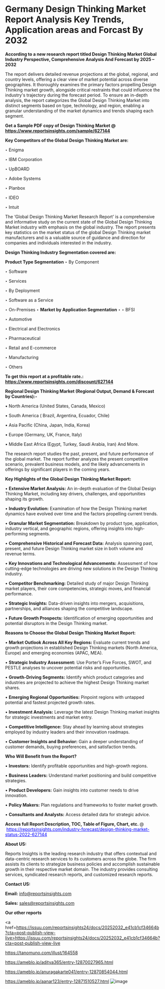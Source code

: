 # Germany Design Thinking Market Report Analysis Key Trends, Application areas and Forcast By 2032

<strong>According to a new research report titled Design Thinking Market Global Industry Perspective, Comprehensive Analysis And Forecast by 2025 – 2032</strong>

The report delivers detailed revenue projections at the global, regional, and country levels, offering a clear view of market potential across diverse geographies. It thoroughly examines the primary factors propelling Design Thinking market growth, alongside critical restraints that could influence the industry's trajectory during the forecast period. To ensure an in-depth analysis, the report categorizes the Global Design Thinking Market into distinct segments based on type, technology, and region, enabling a granular understanding of the market dynamics and trends shaping each segment.

<strong>Get a Sample PDF copy of Design Thinking Market </strong><strong>@<a href=https://www.reportsinsights.com/sample/627144 style=color:#0000ff;> https://www.reportsinsights.com/sample/627144</a></strong></font>

<strong>Key Competitors of the Global Design Thinking Market are:</strong>

‣ Enigma

‣ IBM Corporation

‣ UpBOARD

‣ Adobe Systems

‣ Planbox

‣ IDEO

‣ Intuit

The ‘Global Design Thinking Market Research Report’ is a comprehensive and informative study on the current state of the Global Design Thinking Market industry with emphasis on the global industry. The report presents key statistics on the market status of the global Design Thinking market manufacturers and is a valuable source of guidance and direction for companies and individuals interested in the industry.

<strong>Design Thinking Industry Segmentation covered are:</strong>

<strong>Product Type Segmentation</strong>
‣
By Component

‣ Software

‣ Services

‣ By Deployment

‣ Software as a Service

‣ On-Premises
‣ 
<strong>Market by Application Segmentation</strong>
‣
‣  BFSI

‣ Automotive

‣ Electrical and Electronics

‣ Pharmaceutical

‣ Retail and E-commerce

‣ Manufacturing

‣ Others

<strong>To get this report at a profitable rate.: <a href=https://www.reportsinsights.com/discount/627144 style=color:#0000ff;>https://www.reportsinsights.com/discount/627144</a></strong></font>

<strong>Regional Design Thinking Market (Regional Output, Demand &amp; Forecast by Countries):-</strong>

• North America (United States, Canada, Mexico)

• South America ( Brazil, Argentina, Ecuador, Chile)

• Asia Pacific (China, Japan, India, Korea)

• Europe (Germany, UK, France, Italy)

• Middle East Africa (Egypt, Turkey, Saudi Arabia, Iran) And More.

The research report studies the past, present, and future performance of the global market. The report further analyzes the present competitive scenario, prevalent business models, and the likely advancements in offerings by significant players in the coming years.

<strong>Key Highlights of the Global Design Thinking Market Report:</strong>

• <strong>Extensive Market Analysis:</strong> An in-depth evaluation of the Global Design Thinking Market, including key drivers, challenges, and opportunities shaping its growth.

• <strong>Industry Evolution:</strong> Examination of how the Design Thinking market dynamics have evolved over time and the factors propelling current trends.

• <strong>Granular Market Segmentation:</strong> Breakdown by product type, application, industry vertical, and geographic regions, offering insights into high-performing segments.

• <strong>Comprehensive Historical and Forecast Data:</strong> Analysis spanning past, present, and future Design Thinking market size in both volume and revenue terms.

• <strong>Key Innovations and Technological Advancements:</strong> Assessment of how cutting-edge technologies are driving new solutions in the Design Thinking industry.

• <strong>Competitor Benchmarking:</strong> Detailed study of major Design Thinking market players, their core competencies, strategic moves, and financial performance.

• <strong>Strategic Insights:</strong> Data-driven insights into mergers, acquisitions, partnerships, and alliances shaping the competitive landscape.

• <strong>Future Growth Prospects:</strong> Identification of emerging opportunities and potential disruptors in the Design Thinking market.

<strong>Reasons to Choose the Global Design Thinking Market Report:</strong>

• <strong>Market Outlook Across All Key Regions:</strong> Evaluate current trends and growth projections in established Design Thinking markets (North America, Europe) and emerging economies (APAC, MEA).

• <strong>Strategic Industry Assessment:</strong> Use Porter’s Five Forces, SWOT, and PESTLE analyses to uncover potential risks and opportunities.

• <strong>Growth-Driving Segments:</strong> Identify which product categories and industries are projected to achieve the highest Design Thinking market shares.

• <strong>Emerging Regional Opportunities:</strong> Pinpoint regions with untapped potential and fastest projected growth rates.

• <strong>Investment Analysis:</strong> Leverage the latest Design Thinking market insights for strategic investments and market entry.

• <strong>Competitive Intelligence:</strong> Stay ahead by learning about strategies employed by industry leaders and their innovation roadmaps.

• <strong>Customer Insights and Behavior:</strong> Gain a deeper understanding of customer demands, buying preferences, and satisfaction trends.

<strong>Who Will Benefit from the Report?</strong>

• <strong>Investors:</strong> Identify profitable opportunities and high-growth regions.

• <strong>Business Leaders:</strong> Understand market positioning and build competitive strategies.

• <strong>Product Developers:</strong> Gain insights into customer needs to drive innovation.

• <strong>Policy Makers:</strong> Plan regulations and frameworks to foster market growth.

• <strong>Consultants and Analysts:</strong> Access detailed data for strategic advice.
</ul>
<strong>Access full Report Description, TOC, Table of Figure, Chart, etc. </strong>@  <a href=https://reportsinsights.com/industry-forecast/design-thinking-market-status-2022-627144 style=color:#0000ff;>https://reportsinsights.com/industry-forecast/design-thinking-market-status-2022-627144</a></font>

<strong><strong>About US</strong>:</strong>

Reports Insights is the leading research industry that offers contextual and data-centric research services to its customers across the globe. The firm assists its clients to strategize business policies and accomplish sustainable growth in their respective market domain. The industry provides consulting services, syndicated research reports, and customized research reports.

<strong>Contact US:</strong>

<p class=""""><b>Email:</b> <a href=mailto:info@reportsinsights.com>info@reportsinsights.com</a></p>
<p class=""""><b>Sales:</b> <a href=mailto:sales@reportsinsights.com>sales@reportsinsights.com</a></p>

<strong>Our other reports</strong>

<a href=https://issuu.com/reportsinsights24/docs/20252032_e41cb1cf34664b?cta=post-publish-view-live>https://issuu.com/reportsinsights24/docs/20252032_e41cb1cf34664b?cta=post-publish-view-live</a>

<a href=https://tanomuno.com/illust/164558>https://tanomuno.com/illust/164558</a>

<a href=https://ameblo.jp/aditya365/entry-12870027965.html>https://ameblo.jp/aditya365/entry-12870027965.html</a>

<a href=https://ameblo.jp/anuragakarte041/entry-12870854044.html>https://ameblo.jp/anuragakarte041/entry-12870854044.html</a>

<a href=https://ameblo.jp/aanar123/entry-12871510527.html>https://ameblo.jp/aanar123/entry-12871510527.html</a>
![image](https://github.com/user-attachments/assets/035bf35d-7218-4c89-82de-34c28066e086)
